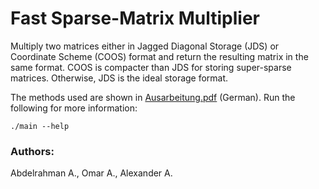 # Fast Sparse-Matrix Multiplier
Multiply two matrices either in Jagged Diagonal Storage (JDS) or Coordinate Scheme (COOS) format and return the resulting matrix in the same format. COOS is compacter than JDS for storing super-sparse matrices. Otherwise, JDS is the ideal storage format.

The methods used are shown in [Ausarbeitung.pdf](Ausarbeitung.pdf) (German).
Run the following for more information:

`./main --help`

### Authors:<br>
Abdelrahman A., Omar A., Alexander A.
